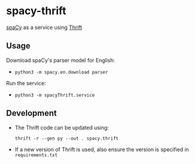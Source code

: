 # spacy-thrift

[spaCy](https://github.com/explosion/spaCy) as a service using [Thrift](https://thrift.apache.org)


## Usage

Download spaCy's parser model for English:

- `python3 -m spacy.en.download parser`

Run the service:

- `python3 -m spacyThrift.service`


## Development

- The Thrift code can be updated using:

  `thrift -r --gen py --out . spacy.thrift`
  
- If a new version of Thrift is used, also ensure the version is specified in `requirements.txt`
